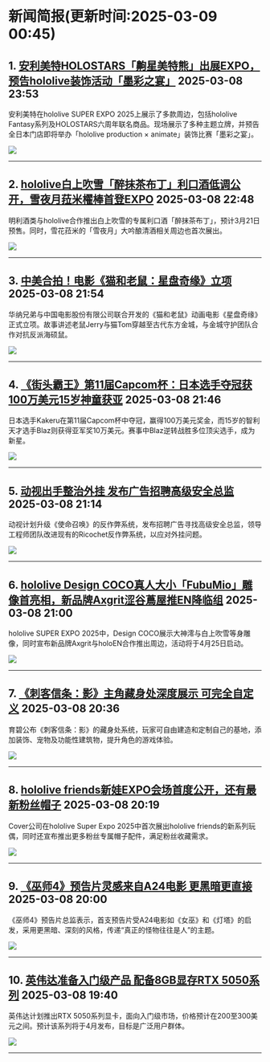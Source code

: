 # 新闻简报(更新时间:2025-03-09 00:45)

## 1. [安利美特HOLOSTARS「齁星美特熊」出展EXPO，预告hololive装饰活动「墨彩之宴」](https://www.4gamers.com.tw/news/detail/70586/hololive-animate-super-expo-2025-holostars-kumameito)   2025-03-08 23:53

安利美特在hololive SUPER EXPO 2025上展示了多款周边，包括hololive Fantasy系列及HOLOSTARS六周年联名商品。现场展示了多种主题立牌，并预告全日本门店即将举办「hololive production × animate」装饰比赛「墨彩之宴」。

![](https://thumbor.4gamers.com.tw/EtKPIDVXh_lbtWj0vv6eXk3FT-g=/filters:watermark(https://img.4gamers.com.tw/default-image/4gamers_watermark_20190925.png,-5,-3,0,17):format(jpeg):quality(90)/https%3A%2F%2Fimg.4gamers.com.tw%2Fpuku-clone-version%2F601d8bc8f68ce80af4233a69bda661afdf6fd410.jpg)

---

## 2. [hololive白上吹雪「醉抹茶布丁」利口酒低调公开，雪夜月菈米櫂棒首登EXPO](https://www.4gamers.com.tw/news/detail/70585/meirishurui-hololive-shirakami-fubuki-new-collab)   2025-03-08 22:48

明利酒类与hololive合作推出白上吹雪的专属利口酒「醉抹茶布丁」，预计3月21日预售。同时，雪花菈米的「雪夜月」大吟酿清酒相关周边也首次展出。

![](https://img.4gamers.com.tw/puku-clone-version/bfbdc9e497496e63f73199cefc173d0452fc667c.jpg)

---

## 3. [中美合拍！电影《猫和老鼠：星盘奇缘》立项](https://www.3dmgame.com/news/202503/3916034.html)   2025-03-08 21:54

华纳兄弟与中国电影股份有限公司联合开发的《猫和老鼠》动画电影《星盘奇缘》正式立项。故事讲述老鼠Jerry与猫Tom穿越至古代东方金城，与金城守护团队合作对抗反派海硕鼠。

![](https://img.3dmgame.com/uploads/images/news/20250308/1741442022_774801.jpg)

---

## 4. [《街头霸王》第11届Capcom杯：日本选手夺冠获100万美元15岁神童获亚](https://www.3dmgame.com/news/202503/3916033.html)   2025-03-08 21:46

日本选手Kakeru在第11届Capcom杯中夺冠，赢得100万美元奖金，而15岁的智利天才选手Blaz则获得亚军奖10万美元。赛事中Blaz逆转战胜多位顶尖选手，成为新星。

![](https://img.3dmgame.com/uploads/images/news/20250308/1741441323_593791_jpg_r.jpg)

---

## 5. [动视出手整治外挂 发布广告招聘高级安全总监](https://www.3dmgame.com/news/202503/3916032.html)   2025-03-08 21:14

动视计划升级《使命召唤》的反作弊系统，发布招聘广告寻找高级安全总监，领导工程师团队改进现有的Ricochet反作弊系统，以应对外挂问题。

![](https://img.3dmgame.com/uploads/images/news/20250308/1741439568_640716_jpg_r.jpg)

---

## 6. [hololive Design COCO真人大小「FubuMio」雕像首亮相，新品牌Axgrit涩谷蔦屋推EN降临组](https://www.4gamers.com.tw/news/detail/70583/hololive-super-expo-2025-designcoco-axgrit-collab-with-holoen-and-show-fubumio)   2025-03-08 21:00

hololive SUPER EXPO 2025中，Design COCO展示大神澪与白上吹雪等身雕像，同时宣布新品牌Axgrit与holoEN合作推出周边，活动将于4月25日启动。

![](https://thumbor.4gamers.com.tw/OMUVJhZAZdSa7LcaKQ6tJJVs80I=/filters:watermark(https://img.4gamers.com.tw/default-image/4gamers_watermark_20190925.png,-5,-3,0,17):format(jpeg):quality(90)/https%3A%2F%2Fimg.4gamers.com.tw%2Fpuku-clone-version%2Fa46932cd4b0110a476c23244bde2749d54dc9547.jpg)

---

## 7. [《刺客信条：影》主角藏身处深度展示 可完全自定义](https://www.3dmgame.com/news/202503/3916031.html)   2025-03-08 20:36

育碧公布《刺客信条：影》的藏身处系统，玩家可自由建造和定制自己的基地，添加装饰、宠物及功能性建筑物，提升角色的游戏体验。

![](https://img.3dmgame.com/uploads/images/news/20250308/1741437475_909157_jpg_r.jpg)

---

## 8. [hololive friends新娃EXPO会场首度公开，还有最新粉丝帽子](https://www.4gamers.com.tw/news/detail/70584/hololive-friends-new-dolls-released)   2025-03-08 20:19

Cover公司在hololive Super Expo 2025中首次展出hololive friends的新系列玩偶，同时还宣布推出更多粉丝专属帽子配件，满足粉丝收藏需求。

![](https://thumbor.4gamers.com.tw/wfxrgbIgCDsJvoXex2aHmLqy37E=/filters:watermark(https://img.4gamers.com.tw/default-image/4gamers_watermark_20190925.png,-5,-3,0,17):format(jpeg):quality(90)/https%3A%2F%2Fimg.4gamers.com.tw%2Fpuku-clone-version%2Fae1ab4d57bdf4cd342d824e82aa3fac348028653.JPG)

---

## 9. [《巫师4》预告片灵感来自A24电影 更黑暗更直接](https://www.3dmgame.com/news/202503/3916030.html)   2025-03-08 20:00

《巫师4》预告片总监表示，首支预告片受A24电影如《女巫》和《灯塔》的启发，采用更黑暗、深刻的风格，传递“真正的怪物往往是人”的主题。

![](https://img.3dmgame.com/uploads/images/news/20250308/1741436490_919019_jpg_r.jpg)

---

## 10. [英伟达准备入门级产品 配备8GB显存RTX 5050系列](https://www.3dmgame.com/news/202503/3916029.html)   2025-03-08 19:40

英伟达计划推出RTX 5050系列显卡，面向入门级市场，价格预计在200至300美元之间。预计该系列将于4月发布，目标是广泛用户群体。

![](https://img.3dmgame.com/uploads/images/news/20250308/1741433652_374276_jpg_r.jpg)

---